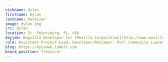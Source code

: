```yaml
---
nickname: dylan
firstname: Dylan
lastname: Hardison
image: dylan.jpg
irc: dylan
location: St. Petersburg, FL, USA
dayjob: Bugzilla Developer for [Mozilla Corporation](http://www.mozilla.com)
role: Assistant Project Lead, Developer/Reviewer, Perl Community Liason
blog: https://dylanwh.tumblr.com
board_position: Treasurer
---
```


